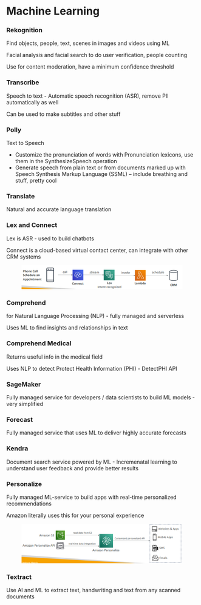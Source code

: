 # Machine Learning

### Rekognition

Find objects, people, text, scenes in images and videos using ML

Facial analysis and facial search to do user verification, people counting

Use for content moderation, have a minimum confidence threshold

### Transcribe

Speech to text - Automatic speech recognition (ASR), remove PII automatically as well

Can be used to make subtitles and other stuff

### Polly

Text to Speech

* Customize the pronunciation of words with Pronunciation lexicons, use them in the SynthesizeSpeech operation
* Generate speech from plain text or from documents marked up with Speech Synthesis Markup Language (SSML) – include breathing and stuff, pretty cool

### Translate

Natural and accurate language translation

### Lex and Connect

Lex is ASR - used to build chatbots

Connect is a cloud-based virtual contact center, can integrate with other CRM systems

<div align="left"><figure><img src="../../.gitbook/assets/image.png" alt=""><figcaption></figcaption></figure></div>

### Comprehend

for Natural Language Processing (NLP) - fully managed and serverless

Uses ML to find insights and relationships in text

### Comprehend Medical

Returns useful info in the medical field

Uses NLP to detect Protect Health Information (PHI) - DetectPHI API

### SageMaker

Fully managed service for developers / data scientists to build ML models - very simplified

### Forecast

Fully managed service that uses ML to deliver highly accurate forecasts

### Kendra

Document search service powered by ML - Incremenatal learning to understand user feedback and provide better results

### Personalize

Fully managed ML-service to build apps with real-time personalized recommendations

Amazon literally uses this for your personal experience

<div align="left"><figure><img src="../../.gitbook/assets/image (1).png" alt="" width="431"><figcaption></figcaption></figure></div>

### Textract

Use AI and ML to extract text, handwriting and text from any scanned documents
